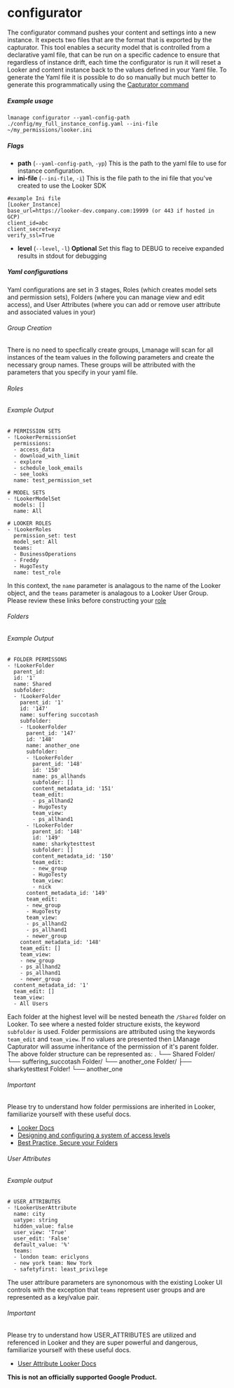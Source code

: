 # configurator
The configurator command pushes your content and settings into a new instance. It expects two files that are the format that is exported by the capturator. This tool enables a security model that is controlled from a declarative yaml file, that can be run on a specific cadence to ensure that regardless of instance drift, each time the configurator is run it will reset a Looker and content instance back to the values defined in your Yaml file. To generate the Yaml file it is possible to do so manually but much better to generate this programmatically using the [Capturator command](https://github.com/looker-open-source/lmanage/tree/main/instructions/capturator_README.md) 

##### Example usage
`lmanage configurator --yaml-config-path ./config/my_full_instance_config.yaml --ini-file ~/my_permissions/looker.ini`
##### Flags
- **path** (`--yaml-config-path`, `-yp`) This is the path to the yaml file to use for instance configuration. 
- **ini-file** (`--ini-file`, `-i`) This is the file path to the ini file that you've created to use the Looker SDK
```
#example Ini file
[Looker_Instance]
base_url=https://looker-dev.company.com:19999 (or 443 if hosted in GCP)
client_id=abc
client_secret=xyz
verify_ssl=True
```
- **level** (`--level`, `-l`) **Optional** Set this flag to DEBUG to receive expanded results in stdout for debugging  

##### Yaml configurations
Yaml configurations are set in 3 stages, Roles (which creates model sets and permission sets), Folders (where you can manage view and edit access), and User Attributes (where you can add or remove user attribute and associated values in your)

###### Group Creation
There is no need to specfically create groups, Lmanage will scan for all instances of the team values in the following parameters and create the necessary group names. These groups will be attributed with the parameters that you specify in your yaml file.

###### Roles
###### Example Output
```
# PERMISSION SETS
- !LookerPermissionSet
  permissions:
  - access_data
  - download_with_limit
  - explore
  - schedule_look_emails
  - see_looks
  name: test_permission_set

# MODEL SETS
- !LookerModelSet
  models: []
  name: All

# LOOKER ROLES
- !LookerRoles
  permission_set: test
  model_set: All
  teams:
  - BusinessOperations
  - Freddy
  - HugoTesty
  name: test_role
```
In this context, the `name` parameter is analagous to the name of the Looker object, and the `teams` parameter is analagous to a Looker User Group. Please review these links before constructing your [role](https://docs.looker.com/admin-options/settings/roles)

###### Folders
###### Example Output
```
# FOLDER PERMISSONS 
- !LookerFolder
  parent_id:
  id: '1'
  name: Shared
  subfolder:
  - !LookerFolder
    parent_id: '1'
    id: '147'
    name: suffering succotash
    subfolder:
    - !LookerFolder
      parent_id: '147'
      id: '148'
      name: another_one
      subfolder:
      - !LookerFolder
        parent_id: '148'
        id: '150'
        name: ps_allhands
        subfolder: []
        content_metadata_id: '151'
        team_edit:
        - ps_allhand2
        - HugoTesty
        team_view:
        - ps_allhand1
      - !LookerFolder
        parent_id: '148'
        id: '149'
        name: sharkytesttest
        subfolder: []
        content_metadata_id: '150'
        team_edit:
        - new_group
        - HugoTesty
        team_view:
        - nick
      content_metadata_id: '149'
      team_edit:
      - new_group
      - HugoTesty
      team_view:
      - ps_allhand2
      - ps_allhand1
      - newer_group
    content_metadata_id: '148'
    team_edit: []
    team_view:
    - new_group
    - ps_allhand2
    - ps_allhand1
    - newer_group
  content_metadata_id: '1'
  team_edit: []
  team_view:
  - All Users
```
Each folder at the highest level will be nested beneath the `/Shared` folder on Looker. To see where a nested folder structure exists, the keyword `subfolder` is used. Folder permissions are attributed using the keywords `team_edit` and `team_view`. If no values are presented then LManage Capturator will assume inheritance of the permission of it's parent folder. The above folder structure can be represented as:
.
└── Shared Folder/
    └── suffering_succotash Folder/
        └── another_one Folder/
            ├── sharkytesttest Folder!
            └── another_one

###### Important

Please try to understand how folder permissions are inherited in Looker, familiarize yourself with these useful docs. 
- [Looker Docs](https://cloud.google.com/looker/docs/organizing-spaces)
- [Designing and configuring a system of access levels](https://docs.looker.com/admin-options/tutorials/access-controls)
- [Best Practice, Secure your Folders](https://help.looker.com/hc/en-us/articles/360001897687-Best-Practice-Secure-Your-Spaces-A-Content-Access-Walk-through)

###### User Attributes
###### Example output

```
# USER_ATTRIBUTES
- !LookerUserAttribute
  name: city
  uatype: string
  hidden_value: false
  user_view: 'True'
  user_edit: 'False'
  default_value: '%'
  teams:
  - london team: ericlyons
  - new york team: New York
  - safetyfirst: least_privilege
```
The user attribure parameters are synonomous with the existing Looker UI controls with the exception that `teams` represent user groups and are represented as a key/value pair.  

###### Important

Please try to understand how USER_ATTRIBUTES are utilized and referenced in Looker and they are super powerful and dangerous, familiarize yourself with these useful docs. 
- [User Attribute Looker Docs](https://cloud.google.com/looker/docs/admin-panel-users-user-attributes#:~:text=Looker%20automatically%20includes%20some%20user,but%20should%20not%20be%20deleted.)


**This is not an officially supported Google Product.**
